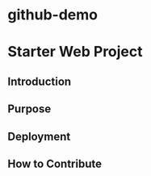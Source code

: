 # github-demo
# Starter Web Project


## Introduction

## Purpose

## Deployment

## How to Contribute